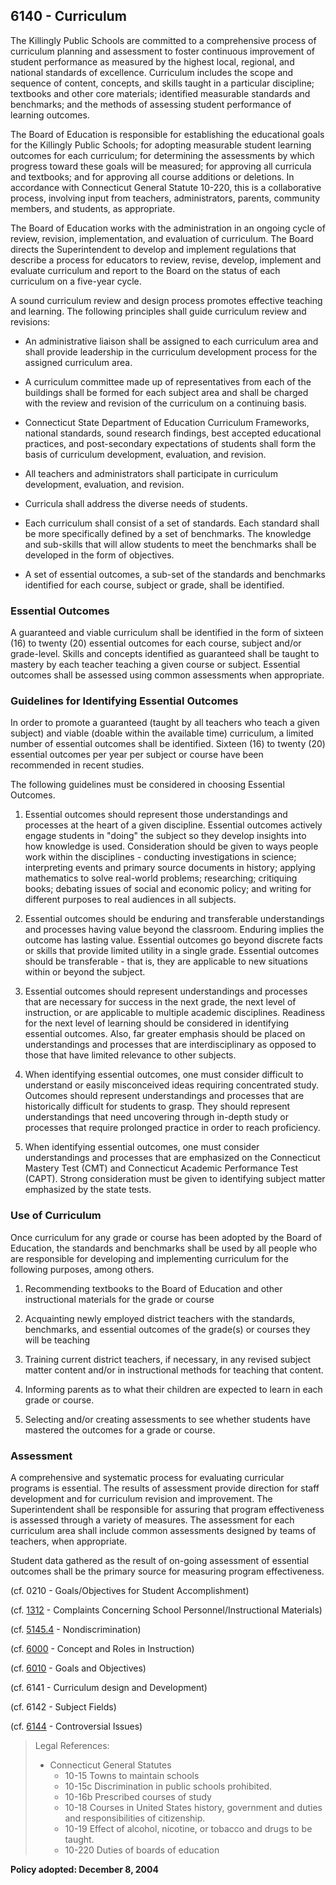 ## 6140 - Curriculum

The Killingly Public Schools are committed to a comprehensive process of curriculum planning and assessment to foster continuous improvement of student performance as measured by the highest local, regional, and national standards of excellence. Curriculum includes the scope and sequence of content, concepts, and skills taught in a particular discipline; textbooks and other core materials; identified measurable standards and benchmarks; and the methods of assessing student performance of learning outcomes.

The Board of Education is responsible for establishing the educational goals for the Killingly Public Schools; for adopting measurable student learning outcomes for each curriculum; for determining the assessments by which progress toward these goals will be measured; for approving all curricula and textbooks; and for approving all course additions or deletions. In accordance with Connecticut General Statute 10-220, this is a collaborative process, involving input from teachers, administrators, parents, community members, and students, as appropriate.

The Board of Education works with the administration in an ongoing cycle of review, revision, implementation, and evaluation of curriculum. The Board directs the Superintendent to develop and implement regulations that describe a process for educators to review, revise, develop, implement and evaluate curriculum and report to the Board on the status of each curriculum on a five-year cycle.

A sound curriculum review and design process promotes effective teaching and learning. The following principles shall guide curriculum review and revisions:

* An administrative liaison shall be assigned to each curriculum area and shall provide leadership in the curriculum development process for the assigned curriculum area.

* A curriculum committee made up of representatives from each of the buildings shall be formed for each subject area and shall be charged with the review and revision of the curriculum on a continuing basis.

* Connecticut State Department of Education Curriculum Frameworks, national standards, sound research findings, best accepted educational practices, and post-secondary expectations of students shall form the basis of curriculum development, evaluation, and revision.

* All teachers and administrators shall participate in curriculum development, evaluation, and revision.

* Curricula shall address the diverse needs of students.

* Each curriculum shall consist of a set of standards. Each standard shall be more specifically defined by a set of benchmarks. The knowledge and sub-skills that will allow students to meet the benchmarks shall be developed in the form of objectives.

* A set of essential outcomes, a sub-set of the standards and benchmarks identified for each course, subject or grade, shall be identified.


### Essential Outcomes

A guaranteed and viable curriculum shall be identified in the form of sixteen \(16\) to twenty \(20\) essential outcomes for each course, subject and\/or grade-level. Skills and concepts identified as guaranteed shall be taught to mastery by each teacher teaching a given course or subject. Essential outcomes shall be assessed using common assessments when appropriate.

### Guidelines for Identifying Essential Outcomes

In order to promote a guaranteed \(taught by all teachers who teach a given subject\) and viable \(doable within the available time\) curriculum, a limited number of essential outcomes shall be identified. Sixteen \(16\) to twenty \(20\) essential outcomes per year per subject or course have been recommended in recent studies.

The following guidelines must be considered in choosing Essential Outcomes.

1. Essential outcomes should represent those understandings and processes at the heart of a given discipline. Essential outcomes actively engage students in "doing" the subject so they develop insights into how knowledge is used. Consideration should be given to ways people work within the disciplines - conducting investigations in science; interpreting events and primary source documents in history; applying mathematics to solve real-world problems; researching; critiquing books; debating issues of social and economic policy; and writing for different purposes to real audiences in all subjects.

2. Essential outcomes should be enduring and transferable understandings and processes having value beyond the classroom. Enduring implies the outcome has lasting value. Essential outcomes go beyond discrete facts or skills that provide limited utility in a single grade. Essential outcomes should be transferable - that is, they are applicable to new situations within or beyond the subject.

3. Essential outcomes should represent understandings and processes that are necessary for success in the next grade, the next level of instruction, or are applicable to multiple academic disciplines. Readiness for the next level of learning should be considered in identifying essential outcomes. Also, far greater emphasis should be placed on understandings and processes that are interdisciplinary as opposed to those that have limited relevance to other subjects.

4. When identifying essential outcomes, one must consider difficult to understand or easily misconceived ideas requiring concentrated study. Outcomes should represent understandings and processes that are historically difficult for students to grasp. They should represent understandings that need uncovering through in-depth study or processes that require prolonged practice in order to reach proficiency.

5. When identifying essential outcomes, one must consider understandings and processes that are emphasized on the Connecticut Mastery Test \(CMT\) and Connecticut Academic Performance Test \(CAPT\). Strong consideration must be given to identifying subject matter emphasized by the state tests.


### Use of Curriculum

Once curriculum for any grade or course has been adopted by the Board of Education, the standards and benchmarks shall be used by all people who are responsible for developing and implementing curriculum for the following purposes, among others.

1. Recommending textbooks to the Board of Education and other instructional materials for the grade or course

2. Acquainting newly employed district teachers with the standards, benchmarks, and essential outcomes of the grade\(s\) or courses they will be teaching

3. Training current district teachers, if necessary, in any revised subject matter content and\/or in instructional methods for teaching that content.

4. Informing parents as to what their children are expected to learn in each grade or course.

5. Selecting and\/or creating assessments to see whether students have mastered the outcomes for a grade or course.


### Assessment

A comprehensive and systematic process for evaluating curricular programs is essential. The results of assessment provide direction for staff development and for curriculum revision and improvement. The Superintendent shall be responsible for assuring that program effectiveness is assessed through a variety of measures. The assessment for each curriculum area shall include common assessments designed by teams of teachers, when appropriate.

Student data gathered as the result of on-going assessment of essential outcomes shall be the primary source for measuring program effectiveness.

\(cf. 0210 - Goals\/Objectives for Student Accomplishment\)

\(cf. [1312](/policies/1000/1312.md) - Complaints Concerning School Personnel\/Instructional Materials\)

\(cf. [5145.4](/policies/5000/5145-4.md) - Nondiscrimination\)

\(cf. [6000](/policies/6000/6000.md) - Concept and Roles in Instruction\)

\(cf. [6010](/policies/6000/6010.md) - Goals and Objectives\)

\(cf. 6141 - Curriculum design and Development\)

\(cf. 6142 - Subject Fields\)

\(cf. [6144](/policies/6000/6144.md) - Controversial Issues\)

> Legal References:
> 
> * Connecticut General Statutes
>   * 10-15 Towns to maintain schools
>   * 10-15c Discrimination in public schools prohibited.
>   * 10-16b Prescribed courses of study
>   * 10-18 Courses in United States history, government and duties and responsibilities of citizenship.
>   * 10-19 Effect of alcohol, nicotine, or tobacco and drugs to be taught.
>   * 10-220 Duties of boards of education

**Policy adopted:  December 8, 2004**

